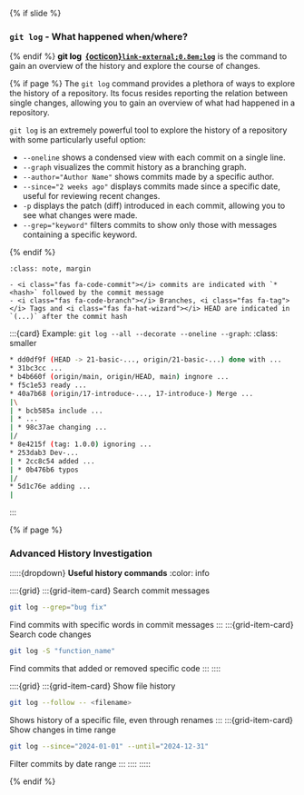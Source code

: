 {% if slide %}
###  `git log` - What happened when/where?
{% endif %}
<strong style="color:black">git log &nbsp;[{octicon}`link-external;0.8em;log`](https://git-scm.com/docs/git-log)</strong> is the command to gain an overview of the history and explore the course of changes.


{% if page %}
The `git log` command provides a plethora of ways to explore the history of a repository.
Its focus resides reporting the relation between single changes, allowing you to gain an overview of what had happened in a repository.

`git log` is an extremely powerful tool to explore the history of a repository with some particularly useful option:

- `--oneline` shows a condensed view with each commit on a single line.
- `--graph` visualizes the commit history as a branching graph.
- `--author="Author Name"` shows commits made by a specific author.
- `--since="2 weeks ago"` displays commits made since a specific date, useful for reviewing recent changes.
- `-p` displays the patch (diff) introduced in each commit, allowing you to see what changes were made.
- `--grep="keyword"` filters commits to show only those with messages containing a specific keyword.

{% endif %}

```{admonition} <i class="fab fa-git"></i> <strong style="color:black">log</strong>: explore the history
:class: note, margin

- <i class="fas fa-code-commit"></i> commits are indicated with `* <hash>` followed by the commit message
- <i class="fas fa-code-branch"></i> Branches, <i class="fas fa-tag"></i> Tags and <i class="fas fa-hat-wizard"></i> HEAD are indicated in `(...)` after the commit hash
```
:::{card} Example: `git log --all --decorate --oneline --graph`:
:class: smaller
```bash
* dd0df9f (HEAD -> 21-basic-..., origin/21-basic-...) done with ...
* 31bc3cc ...
* b4b660f (origin/main, origin/HEAD, main) ingnore ...
* f5c1e53 ready ...
* 40a7b68 (origin/17-introduce-..., 17-introduce-) Merge ...
|\
| * bcb585a include ...
| * ...
| * 98c37ae changing ...
|/
* 8e4215f (tag: 1.0.0) ignoring ...
* 253dab3 Dev-...
| * 2cc8c54 added ...
| * 0b476b6 typos
|/
* 5d1c76e adding ...
|
```
:::

{% if page %}
### Advanced History Investigation

:::::{dropdown} **Useful history commands**
:color: info

::::{grid}
:::{grid-item-card} Search commit messages
```bash
git log --grep="bug fix"
```
Find commits with specific words in commit messages
:::
:::{grid-item-card} Search code changes
```bash
git log -S "function_name"
```
Find commits that added or removed specific code
:::
::::

::::{grid}
:::{grid-item-card} Show file history
```bash
git log --follow -- <filename>
```
Shows history of a specific file, even through renames
:::
:::{grid-item-card} Show changes in time range
```bash
git log --since="2024-01-01" --until="2024-12-31"
```
Filter commits by date range
:::
::::
:::::

{% endif %}
